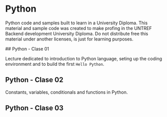 # Python
Python code and samples built to learn in a University Diploma. This material and sample code was created to make profing in the UNTREF Backend development University Diploma. Do not distribute free this material under another licenses, is just for learning purposes.

## Python - Clase 01

Lecture dedicated to introduction to Python language, seting up the coding environment and to build the first `Hello Python`.

## Python - Clase 02

Constants, variables, conditionals and functions in Python.

## Python - Clase 03


